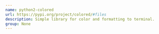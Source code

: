 ```yaml
---
name: python2-colored
url: https://pypi.org/project/colored/#files
description: Simple library for color and formatting to terminal.
group: None
---
```


